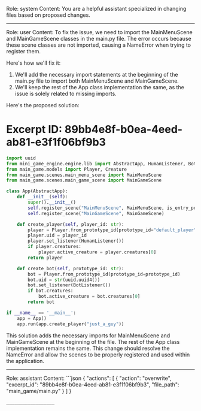 Role: system
Content: You are a helpful assistant specialized in changing files based on proposed changes.
__________________
Role: user
Content: To fix the issue, we need to import the MainMenuScene and MainGameScene classes in the main.py file. The error occurs because these scene classes are not imported, causing a NameError when trying to register them.

Here's how we'll fix it:

1. We'll add the necessary import statements at the beginning of the main.py file to import both MainMenuScene and MainGameScene.
2. We'll keep the rest of the App class implementation the same, as the issue is solely related to missing imports.

Here's the proposed solution:

# Excerpt ID: 89bb4e8f-b0ea-4eed-ab81-e3f1f06bf9b3
```python main_game/main.py
import uuid
from mini_game_engine.engine.lib import AbstractApp, HumanListener, BotListener
from main_game.models import Player, Creature
from main_game.scenes.main_menu_scene import MainMenuScene
from main_game.scenes.main_game_scene import MainGameScene

class App(AbstractApp):
    def __init__(self):
        super().__init__()
        self.register_scene("MainMenuScene", MainMenuScene, is_entry_point=True)
        self.register_scene("MainGameScene", MainGameScene)

    def create_player(self, player_id: str):
        player = Player.from_prototype_id(prototype_id="default_player")
        player.uid = player_id
        player.set_listener(HumanListener())
        if player.creatures:
            player.active_creature = player.creatures[0]
        return player

    def create_bot(self, prototype_id: str):
        bot = Player.from_prototype_id(prototype_id=prototype_id)
        bot.uid = str(uuid.uuid4())
        bot.set_listener(BotListener())
        if bot.creatures:
            bot.active_creature = bot.creatures[0]
        return bot

if __name__ == '__main__':
    app = App()
    app.run(app.create_player("just_a_guy"))
```

This solution adds the necessary imports for MainMenuScene and MainGameScene at the beginning of the file. The rest of the App class implementation remains the same. This change should resolve the NameError and allow the scenes to be properly registered and used within the application.
__________________
Role: assistant
Content: ```json
{
  "actions": [
    {
      "action": "overwrite",
      "excerpt_id": "89bb4e8f-b0ea-4eed-ab81-e3f1f06bf9b3",
      "file_path": "main_game/main.py"
    }
  ]
}
```
__________________
